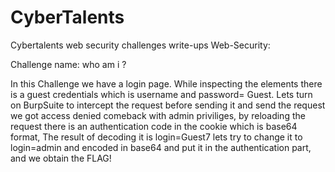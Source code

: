 # CyberTalents

Cybertalents web security challenges write-ups
Web-Security:

Challenge name: who am i ?

In this Challenge we have a login page. While inspecting the elements there is a guest credentials which is username and password= Guest. Lets turn on BurpSuite to intercept the request before sending it and send the request we got access denied comeback with admin priviliges, by reloading the request there is an authentication code in the cookie which is base64 format, The result of decoding it is login=Guest7  lets try to change it to login=admin and encoded in base64 and put it in the authentication part, and we obtain the FLAG! 
